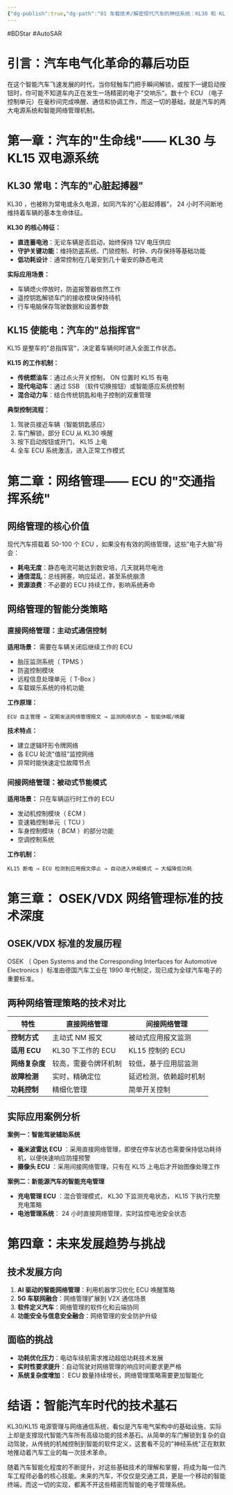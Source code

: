 ```yaml
---
{"dg-publish":true,"dg-path":"01 车载技术/解密现代汽车的神经系统：KL30 和 KL15 电源管理与网络通信的智能协同.md","permalink":"/01 车载技术/解密现代汽车的神经系统：KL30 和 KL15 电源管理与网络通信的智能协同/","created":"2019-09-08T09:28:29.000+08:00","updated":"2025-09-23T14:56:55.990+08:00"}
---
```


#BDStar #AutoSAR

# 引言：汽车电气化革命的幕后功臣

在这个智能汽车飞速发展的时代，当你轻触车门把手瞬间解锁，或按下一键启动按钮时，你可能不知道车内正在发生一场精密的电子"交响乐"。数十个 ECU （电子控制单元）在毫秒间完成唤醒、通信和协调工作，而这一切的基础，就是汽车的两大电源系统和智能网络管理机制。

# 第一章：汽车的"生命线"—— KL30 与 KL15 双电源系统

## KL30 常电：汽车的"心脏起搏器"

KL30 ，也被称为常电或永久电源，如同汽车的"心脏起搏器"， 24 小时不间断地维持着车辆的基本生命体征。

**KL30 的核心特征：**
- **直连蓄电池**：无论车辆是否启动，始终保持 12V 电压供应
- **守护关键功能**：维持防盗系统、门锁控制、时钟、内存保持等基础功能
- **低功耗设计**：通常控制在几毫安到几十毫安的静态电流

**实际应用场景：**
- 车辆熄火停放时，防盗报警器依然工作
- 遥控钥匙解锁车门的接收模块保持待机
- 行车电脑保存驾驶数据和设置参数

## KL15 使能电：汽车的"总指挥官"

KL15 是整车的"总指挥官"，决定着车辆何时进入全面工作状态。

**KL15 的工作机制：**
- **传统燃油车**：通过点火开关控制， ON 位置时 KL15 有电
- **现代电动车**：通过 SSB （软件切换按钮）或智能感应系统控制
- **混合动力车**：结合传统钥匙和电子控制的双重管理

**典型控制流程：**
1. 驾驶员接近车辆（智能钥匙感应）
2. 车门解锁，部分 ECU 从 KL30 唤醒
3. 按下启动按钮或开门， KL15 上电
4. 全车 ECU 系统激活，进入正常工作模式

# 第二章：网络管理—— ECU 的"交通指挥系统"

## 网络管理的核心价值

现代汽车搭载着 50-100 个 ECU ，如果没有有效的网络管理，这些"电子大脑"将会：
- **耗电无度**：静态电流可能达到数安培，几天就耗尽电池
- **通信混乱**：总线拥塞，响应延迟，甚至系统崩溃
- **资源浪费**：不必要的 ECU 持续工作，影响系统寿命

## 网络管理的智能分类策略

### 直接网络管理：主动式通信控制

**适用场景：** 需要在车辆关闭后继续工作的 ECU
- 胎压监测系统（ TPMS ）
- 防盗控制模块
- 远程信息处理单元（ T-Box ）
- 车载娱乐系统的待机功能

**工作原理：**
```
ECU 自主管理 → 定期发送网络管理报文 → 监测网络状态 → 智能休眠/唤醒
```

**技术特点：**
- 建立逻辑环形令牌网络
- 各 ECU 轮流"值班"监控网络
- 异常时能快速定位故障节点

### 间接网络管理：被动式节能模式

**适用场景：** 只在车辆运行时工作的 ECU
- 发动机控制模块（ ECM ）
- 变速箱控制单元（ TCU ）
- 车身控制模块（ BCM ）的部分功能
- 空调控制系统

**工作机制：**
```
KL15 断电 → ECU 检测到应用报文停止 → 自动进入休眠模式 → 大幅降低功耗
```

# 第三章： OSEK/VDX 网络管理标准的技术深度

## OSEK/VDX 标准的发展历程

OSEK （ Open Systems and the Corresponding Interfaces for Automotive Electronics ）标准由德国汽车工业在 1990 年代制定，现已成为全球汽车电子的重要标准。

## 两种网络管理策略的技术对比

| 特性 | 直接网络管理 | 间接网络管理 |
|------|-------------|-------------|
| **控制方式** | 主动式 NM 报文 | 被动式应用报文监测 |
| **适用 ECU** | KL30 下工作的 ECU | KL15 控制的 ECU |
| **网络复杂度** | 较高，需要令牌环机制 | 较低，基于应用层监测 |
| **故障检测** | 实时，精确定位 | 延迟检测，依赖超时机制 |
| **功耗控制** | 精细化管理 | 简单开关控制 |

## 实际应用案例分析

**案例一：智能驾驶辅助系统**
- **毫米波雷达 ECU** ：采用直接网络管理，即使在停车状态也需要保持低功耗待机，以便快速响应防撞预警
- **摄像头 ECU** ：采用间接网络管理，只有在 KL15 上电后才开始图像处理工作

**案例二：新能源汽车的智能充电管理**
- **充电管理 ECU** ：混合管理模式， KL30 下监测充电状态， KL15 下执行完整充电策略
- **电池管理系统**： 24 小时直接网络管理，实时监控电池安全状态

# 第四章：未来发展趋势与挑战

## 技术发展方向

1. **AI 驱动的智能网络管理**：利用机器学习优化 ECU 唤醒策略
2. **5G 车联网融合**：网络管理扩展到 V2X 通信场景
3. **软件定义汽车**：网络管理的软件化和云端协同
4. **功能安全与信息安全融合**：网络管理的安全防护升级

## 面临的挑战

- **功耗优化压力**：电动车续航需求推动超低功耗技术发展
- **实时性要求提升**：自动驾驶对网络管理的响应时间要求更严格
- **系统复杂度增加**： ECU 数量持续增长，网络管理策略需要更加智能化

# 结语：智能汽车时代的技术基石

KL30/KL15 电源管理与网络通信系统，看似是汽车电气架构中的基础设施，实际上却是支撑现代智能汽车所有高级功能的技术基石。从简单的车门解锁到复杂的自动驾驶，从传统的机械控制到智能的软件定义，这套看不见的"神经系统"正在默默地推动着汽车工业的每一次技术革命。

随着汽车智能化程度的不断提升，对这些基础技术的理解和掌握，将成为每一位汽车工程师必备的核心技能。未来的汽车，不仅仅是交通工具，更是一个移动的智能终端，而这一切的实现，都离不开这些精密而智能的电子管理系统。

